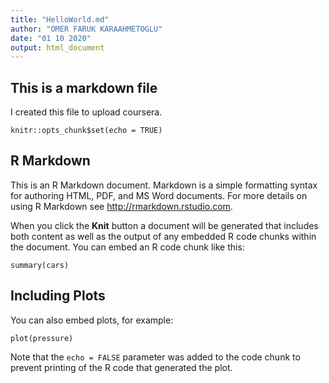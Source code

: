 ```yaml
---
title: "HelloWorld.md"
author: "OMER FARUK KARAAHMETOGLU"
date: "01 10 2020"
output: html_document
---
```

## This is a markdown file
I created this file to upload coursera.

```{r setup, include=FALSE}
knitr::opts_chunk$set(echo = TRUE)
```


## R Markdown

This is an R Markdown document. Markdown is a simple formatting syntax for authoring HTML, PDF, and MS Word documents. For more details on using R Markdown see <http://rmarkdown.rstudio.com>.

When you click the **Knit** button a document will be generated that includes both content as well as the output of any embedded R code chunks within the document. You can embed an R code chunk like this:

```{r cars}
summary(cars)
```

## Including Plots

You can also embed plots, for example:

```{r pressure, echo=FALSE}
plot(pressure)
```

Note that the `echo = FALSE` parameter was added to the code chunk to prevent printing of the R code that generated the plot.
